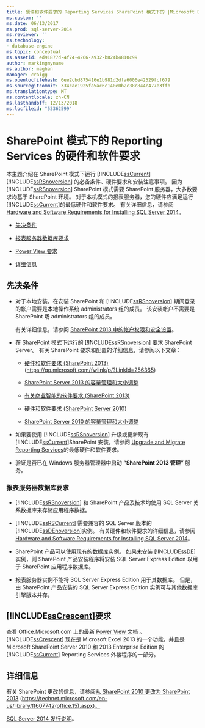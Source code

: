 ```yaml
---
title: 硬件和软件要求的 Reporting Services SharePoint 模式下的 |Microsoft Docs
ms.custom: ''
ms.date: 06/13/2017
ms.prod: sql-server-2014
ms.reviewer: ''
ms.technology:
- database-engine
ms.topic: conceptual
ms.assetid: ed91877d-4f74-4266-a932-b824b4810c99
author: markingmyname
ms.author: maghan
manager: craigg
ms.openlocfilehash: 6ee2cbd875416e1b981d2dfa6006e42529fcf679
ms.sourcegitcommit: 334cae1925fa5ac6c140e0b2c38c844c477e3ffb
ms.translationtype: MT
ms.contentlocale: zh-CN
ms.lasthandoff: 12/13/2018
ms.locfileid: "53362599"
---
```

# <a name="hardware-and-software-requirements-for-reporting-services-in-sharepoint-mode"></a>SharePoint 模式下的 Reporting Services 的硬件和软件要求
  本主题介绍在 SharePoint 模式下运行 [!INCLUDE[ssCurrent](../../includes/sscurrent-md.md)] [!INCLUDE[ssRSnoversion](../../includes/ssrsnoversion-md.md)] 的必备条件、硬件要求和安装注意事项。 因为 [!INCLUDE[ssRSnoversion](../../includes/ssrsnoversion-md.md)] SharePoint 模式需要 SharePoint 服务器，大多数要求均基于 SharePoint 环境。 对于本机模式的报表服务器，您的硬件应满足运行 [!INCLUDE[ssCurrent](../../includes/sscurrent-md.md)]的最低硬件和软件要求。 有关详细信息，请参阅 [Hardware and Software Requirements for Installing SQL Server 2014](hardware-and-software-requirements-for-installing-sql-server.md)。  
  
-   [先决条件](#bkmk_prereq)  
  
-   [报表服务器数据库要求](#bkmk_report_server_database)  
  
-   [Power View 要求](#bkmk_powerview)  
  
-   [详细信息](#bkmk_more_information)  
  
##  <a name="bkmk_prereq"></a>先决条件  
  
-   对于本地安装，在安装 SharePoint 和 [!INCLUDE[ssRSnoversion](../../includes/ssrsnoversion-md.md)] 期间登录的帐户需要是本地操作系统 administrators 组的成员。 该安装帐户不需要是 SharePoint 场 administrators 组的成员。  
  
     有关详细信息，请参阅 [SharePoint 2013 中的帐户权限和安全设置](https://technet.microsoft.com/library/cc678863.aspx)。  
  
-   在 SharePoint 模式下运行的 [!INCLUDE[ssRSnoversion](../../includes/ssrsnoversion-md.md)] 要求 SharePoint Server。 有关 SharePoint 要求和配置的详细信息，请参阅以下文章：  
  
    -   [硬件和软件要求 (SharePoint 2013)](https://go.microsoft.com/fwlink/p/?LinkId=256365) (https://go.microsoft.com/fwlink/p/?LinkId=256365)  
  
    -   [SharePoint Server 2013 的容量管理和大小调整](https://technet.microsoft.com/library/cc261700.aspx)  
  
    -   [有关商业智能的软件要求 (SharePoint 2013)](https://go.microsoft.com/fwlink/p/?LinkId=256367)  
  
    -   [硬件和软件要求 (SharePoint Server 2010)](https://technet.microsoft.com/library/cc262485\(v=office.14\))  
  
    -   [SharePoint Server 2010 的容量管理和大小调整](https://technet.microsoft.com/library/cc261700.aspx\(v=office.14\))  
  
-   如果要使用 [!INCLUDE[ssRSnoversion](../../includes/ssrsnoversion-md.md)] 升级或更新现有 [!INCLUDE[ssCurrent](../../includes/sscurrent-md.md)]SharePoint 安装，请参阅 [Upgrade and Migrate Reporting Services](../../reporting-services/install-windows/upgrade-and-migrate-reporting-services.md)的最低硬件和软件要求。  
  
-   验证是否已在 Windows 服务器管理器中启动 **“SharePoint 2013 管理”** 服务。  
  
###  <a name="bkmk_report_server_database"></a>报表服务器数据库要求  
  
-   [!INCLUDE[ssRSnoversion](../../includes/ssrsnoversion-md.md)] 和 SharePoint 产品及技术均使用 SQL Server 关系数据库来存储应用程序数据。  
  
-   [!INCLUDE[ssRSCurrent](../../includes/ssrscurrent-md.md)] 需要兼容的 SQL Server 版本的 [!INCLUDE[ssDEnoversion](../../includes/ssdenoversion-md.md)]实例。 有关硬件和软件要求的详细信息，请参阅 [Hardware and Software Requirements for Installing SQL Server 2014](hardware-and-software-requirements-for-installing-sql-server.md)。  
  
-   SharePoint 产品可以使用现有的数据库实例。 如果未安装 [!INCLUDE[ssDE](../../includes/ssde-md.md)] 实例，则 SharePoint 产品安装程序将安装 SQL Server Express Edition 以用于 SharePoint 应用程序数据库。  
  
-   报表服务器实例不能将 SQL Server Express Edition 用于其数据库。 但是，由 SharePoint 产品安装的 SQL Server Express Edition 实例可与其他数据库引擎版本并存。  
  
##  <a name="bkmk_powerview"></a>[!INCLUDE[ssCrescent](../../includes/sscrescent-md.md)]要求  
 查看 Office.Microsoft.com 上的最新 [Power View 文档](http://office.microsoft.com/excel-help/power-view-explore-visualize-and-present-your-data-HA102835634.aspx) 。 [!INCLUDE[ssCrescent](../../includes/sscrescent-md.md)] 现在是 Microsoft Excel 2013 的一个功能，并且是 Microsoft SharePoint Server 2010 和 2013 Enterprise Edition 的 [!INCLUDE[ssCurrent](../../includes/sscurrent-md.md)] Reporting Services 外接程序的一部分。  
  
##  <a name="bkmk_more_information"></a> 详细信息  
 有关 SharePoint 更改的信息，请参阅[从 SharePoint 2010 更改为 SharePoint 2013](https://technet.microsoft.com/library/ff607742\(office.15\).aspx) (https://technet.microsoft.com/en-us/library/ff607742(office.15).aspx)。  
  
 [SQL Server 2014 发行说明](https://go.microsoft.com/fwlink/?LinkID=296445)。  
  
  
